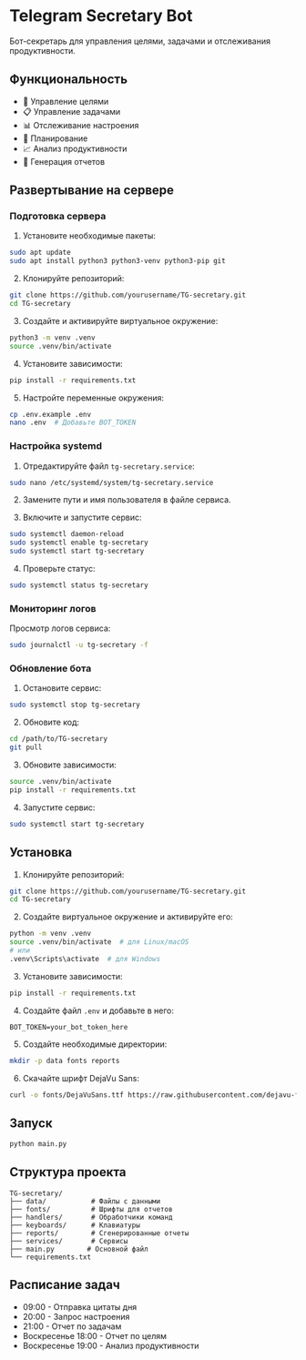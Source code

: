 # Telegram Secretary Bot

Бот-секретарь для управления целями, задачами и отслеживания продуктивности.

## Функциональность

- 🎯 Управление целями
- 📋 Управление задачами
- 📊 Отслеживание настроения
- 📅 Планирование
- 📈 Анализ продуктивности
- 📄 Генерация отчетов

## Развертывание на сервере

### Подготовка сервера

1. Установите необходимые пакеты:
```bash
sudo apt update
sudo apt install python3 python3-venv python3-pip git
```

2. Клонируйте репозиторий:
```bash
git clone https://github.com/yourusername/TG-secretary.git
cd TG-secretary
```

3. Создайте и активируйте виртуальное окружение:
```bash
python3 -m venv .venv
source .venv/bin/activate
```

4. Установите зависимости:
```bash
pip install -r requirements.txt
```

5. Настройте переменные окружения:
```bash
cp .env.example .env
nano .env  # Добавьте BOT_TOKEN
```

### Настройка systemd

1. Отредактируйте файл `tg-secretary.service`:
```bash
sudo nano /etc/systemd/system/tg-secretary.service
```

2. Замените пути и имя пользователя в файле сервиса.

3. Включите и запустите сервис:
```bash
sudo systemctl daemon-reload
sudo systemctl enable tg-secretary
sudo systemctl start tg-secretary
```

4. Проверьте статус:
```bash
sudo systemctl status tg-secretary
```

### Мониторинг логов

Просмотр логов сервиса:
```bash
sudo journalctl -u tg-secretary -f
```

### Обновление бота

1. Остановите сервис:
```bash
sudo systemctl stop tg-secretary
```

2. Обновите код:
```bash
cd /path/to/TG-secretary
git pull
```

3. Обновите зависимости:
```bash
source .venv/bin/activate
pip install -r requirements.txt
```

4. Запустите сервис:
```bash
sudo systemctl start tg-secretary
```

## Установка

1. Клонируйте репозиторий:
```bash
git clone https://github.com/yourusername/TG-secretary.git
cd TG-secretary
```

2. Создайте виртуальное окружение и активируйте его:
```bash
python -m venv .venv
source .venv/bin/activate  # для Linux/macOS
# или
.venv\Scripts\activate  # для Windows
```

3. Установите зависимости:
```bash
pip install -r requirements.txt
```

4. Создайте файл `.env` и добавьте в него:
```
BOT_TOKEN=your_bot_token_here
```

5. Создайте необходимые директории:
```bash
mkdir -p data fonts reports
```

6. Скачайте шрифт DejaVu Sans:
```bash
curl -o fonts/DejaVuSans.ttf https://raw.githubusercontent.com/dejavu-fonts/dejavu-fonts/master/dejavu-fonts-ttf-2.37/ttf/DejaVuSans.ttf
```

## Запуск

```bash
python main.py
```

## Структура проекта

```
TG-secretary/
├── data/           # Файлы с данными
├── fonts/          # Шрифты для отчетов
├── handlers/       # Обработчики команд
├── keyboards/      # Клавиатуры
├── reports/        # Сгенерированные отчеты
├── services/       # Сервисы
├── main.py        # Основной файл
└── requirements.txt
```

## Расписание задач

- 09:00 - Отправка цитаты дня
- 20:00 - Запрос настроения
- 21:00 - Отчет по задачам
- Воскресенье 18:00 - Отчет по целям
- Воскресенье 19:00 - Анализ продуктивности 